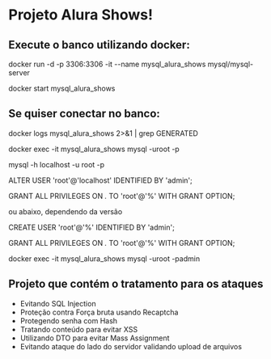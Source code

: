 # Projeto Alura Shows!

## Execute o banco utilizando docker:

docker run -d -p 3306:3306 -it --name mysql_alura_shows mysql/mysql-server

docker start mysql_alura_shows

## Se quiser conectar no banco:

docker logs mysql_alura_shows 2>&1 | grep GENERATED

docker exec -it mysql_alura_shows mysql -uroot -p

mysql -h localhost -u root -p

ALTER USER 'root'@'localhost' IDENTIFIED BY 'admin';

GRANT ALL PRIVILEGES ON *.* TO 'root'@'%' WITH GRANT OPTION;

ou abaixo, dependendo da versão

CREATE USER 'root'@'%' IDENTIFIED BY 'admin';

GRANT ALL PRIVILEGES ON *.* TO 'root'@'%' WITH GRANT OPTION;

docker exec -it mysql_alura_shows mysql -uroot -padmin

## Projeto que contém o tratamento para os ataques

* Evitando SQL Injection
* Proteção contra Força bruta usando Recaptcha
* Protegendo senha com Hash
* Tratando conteúdo para evitar XSS
* Utilizando DTO para evitar Mass Assignment
* Evitando ataque do lado do servidor validando upload de arquivos